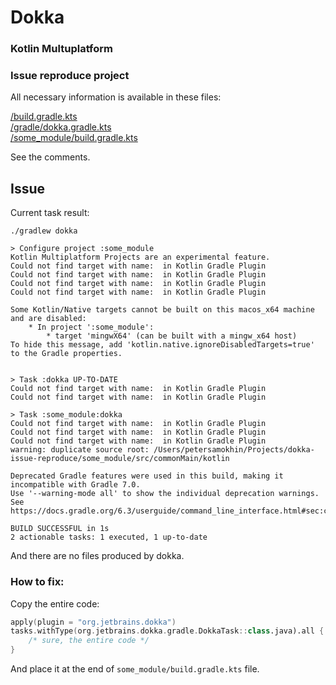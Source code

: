 # Dokka
### Kotlin Multuplatform
### Issue reproduce project

All necessary information is available in these files:

[/build.gradle.kts](https://github.com/petersamokhin/dokka-issue-reproduce/blob/master/build.gradle.kts)<br>
[/gradle/dokka.gradle.kts](https://github.com/petersamokhin/dokka-issue-reproduce/blob/master/gradle/dokka.gradle.kts)<br>
[/some_module/build.gradle.kts](https://github.com/petersamokhin/dokka-issue-reproduce/blob/master/some_module/build.gradle.kts)<br>

See the comments.

## Issue

Current task result:

```
./gradlew dokka

> Configure project :some_module
Kotlin Multiplatform Projects are an experimental feature.
Could not find target with name:  in Kotlin Gradle Plugin
Could not find target with name:  in Kotlin Gradle Plugin
Could not find target with name:  in Kotlin Gradle Plugin
Could not find target with name:  in Kotlin Gradle Plugin

Some Kotlin/Native targets cannot be built on this macos_x64 machine and are disabled:
    * In project ':some_module':
        * target 'mingwX64' (can be built with a mingw_x64 host)
To hide this message, add 'kotlin.native.ignoreDisabledTargets=true' to the Gradle properties.


> Task :dokka UP-TO-DATE
Could not find target with name:  in Kotlin Gradle Plugin
Could not find target with name:  in Kotlin Gradle Plugin

> Task :some_module:dokka
Could not find target with name:  in Kotlin Gradle Plugin
Could not find target with name:  in Kotlin Gradle Plugin
Could not find target with name:  in Kotlin Gradle Plugin
warning: duplicate source root: /Users/petersamokhin/Projects/dokka-issue-reproduce/some_module/src/commonMain/kotlin

Deprecated Gradle features were used in this build, making it incompatible with Gradle 7.0.
Use '--warning-mode all' to show the individual deprecation warnings.
See https://docs.gradle.org/6.3/userguide/command_line_interface.html#sec:command_line_warnings

BUILD SUCCESSFUL in 1s
2 actionable tasks: 1 executed, 1 up-to-date
```

And there are no files produced by dokka.

### How to fix:
Copy the entire code:

```kotlin
apply(plugin = "org.jetbrains.dokka")
tasks.withType(org.jetbrains.dokka.gradle.DokkaTask::class.java).all {
	/* sure, the entire code */
}
```

And place it at the end of `some_module/build.gradle.kts` file.